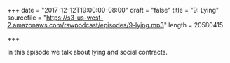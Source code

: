 +++
date = "2017-12-12T19:00:00-08:00"
draft = "false"
title = "9: Lying"
sourcefile = "https://s3-us-west-2.amazonaws.com/rswpodcast/episodes/9-lying.mp3"
length = 20580415

+++

In this episode we talk about lying and social contracts.
